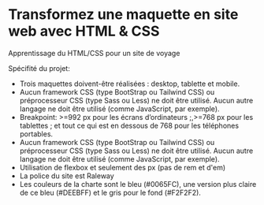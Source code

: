 # Transformez une maquette en site web avec HTML & CSS

Apprentissage du HTML/CSS pour un site de voyage  

Spécifité du projet:

* Trois maquettes doivent-être réalisées : desktop, tablette et mobile.  
* Aucun framework CSS (type BootStrap ou Tailwind CSS) ou préprocesseur CSS (type Sass
ou Less) ne doit être utilisé.
Aucun autre langage ne doit être utilisé (comme JavaScript, par exemple).  
* Breakpoint:  >=992 px pour les écrans d’ordinateurs ;,>=768 px pour les tablettes ; et tout ce qui est en dessous de 768 pour les téléphones portables.
* Aucun framework CSS (type BootStrap ou Tailwind CSS) ou préprocesseur CSS (type Sass
ou Less) ne doit être utilisé.
Aucun autre langage ne doit être utilisé (comme JavaScript, par exemple).
* Utilisation de flexbox et seulement des px (pas de rem et d'em)
* La police du site est Raleway
* Les couleurs de la charte sont le bleu (#0065FC), une version plus claire de ce bleu
(#DEEBFF) et le gris pour le fond (#F2F2F2).
 
